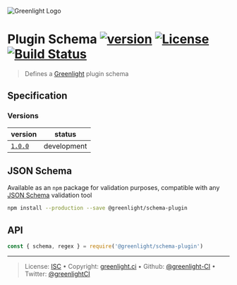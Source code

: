 ![Greenlight Logo](https://gitcdn.link/repo/greenlight-ci/brand/master/logo/banner.svg)

# Plugin Schema [![version][npm-version]][npm-url] [![License][license-image]][license-url] [![Build Status][travis-image]][travis-url]

> Defines a [Greenlight][] plugin schema

## Specification

### Versions

version                | status     
---------------------- | -----------
[`1.0.0`](spec/1.0.0/) | development

## JSON Schema

Available as an `npm` package for validation purposes, compatible with any [JSON Schema][] validation tool

```bash
npm install --production --save @greenlight/schema-plugin
```

## API

```js
const { schema, regex } = require('@greenlight/schema-plugin')
```

---

> License: [ISC][license-url] • 
> Copyright: [greenlight.ci](https://greenlight.ci) • 
> Github: [@greenlight-CI](https://github.com/greenlight-CI) • 
> Twitter: [@greenlightCI](https://twitter.com/greenlightCI)

[greenlight]: https://greenlight.ci

[json schema]: http://json-schema.org

[license-image]: https://img.shields.io/github/license/greenlight/schema-plugin.svg?style=flat-square

[license-url]: http://choosealicense.com/licenses/isc/

[npm-url]: https://www.npmjs.com/package/@greenlight/schema-plugin

[npm-version]: https://img.shields.io/npm/v/@greenlight/schema-plugin.svg?style=flat-square

[travis-image]: https://img.shields.io/travis/greenlight-ci/schema-plugin.svg?style=flat-square

[travis-url]: https://travis-ci.org/greenlight-ci/schema-plugin
